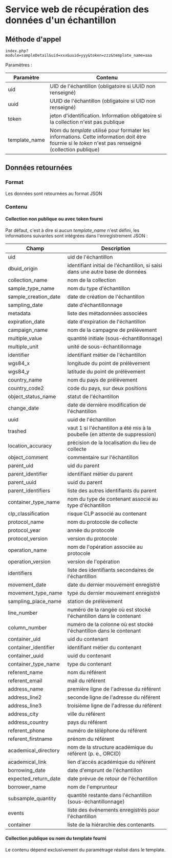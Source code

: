 # Service web de récupération des données d'un échantillon

## Méthode d'appel

	index.php?module=sampleDetail&uid=xxx&uuid=yyy&token=zzz&template_name=aaa

Paramètres :

| Paramètre | Contenu |
|--|--|
| uid | UID de l'échantillon (obligatoire si UUID non renseigné) |
| uuid | UUID de l'échantillon (obligatoire si UID non renseigné) |
| token | jeton d'identification. Information obligatoire si la collection n'est pas publique |
| template_name | Nom du *template* utilisé pour formater les informations. Cette information doit être fournie si le *token* n'est pas renseigné (collection publique) |

## Données retournées

### Format

Les données sont retournées au format JSON

### Contenu

#### Collection non publique ou avec token fourni

Par défaut, c'est à dire si aucun *template_name* n'est défini, les informations suivantes sont intégrées dans l'enregistrement JSON :

| Champ | Description |
|--|--|
| uid | uid de l'échantillon |
| dbuid_origin | identifiant initial de l'échantillon, si saisi dans une autre base de données |
| collection_name | nom de la collection |
| sample_type_name | nom du type d'échantillon |
| sample_creation_date | date de création de l'échantillon |
| sampling_date | date d'échantillonnage |
| metadata | liste des métadonnées associées |
| expiration_date | date d'expiration de l'échantillon |
| campaign_name | nom de la campagne de prélèvement |
| multiple_value | quantité initiale (sous-échantillonnage) |
| multiple_unit | unité de sous-échantillonnage | 
| identifier | identifiant métier de l'échantillon |
| wgs84_x | longitude du point de prélèvement |
| wgs84_y | latitude du point de prélèvement |
| country_name | nom du pays de prélèvement |
| country_code2 | code du pays, sur deux positions |
| object_status_name | statut de l'échantillon |
| change_date | date de dernière modification de l'échantillon |
| uuid | uuid de l'échantillon |
| trashed | vaut 1 si l'échantillon a été mis à la poubelle (en attente de suppression) |
| location_accuracy | précision de la localisation du lieu de collecte |
| object_comment | commentaire sur l'échantillon |
| parent_uid | uid du parent |
| parent_identifier | identifiant métier du parent |
| parent_uuid | uuid du parent |
| parent_identifiers | liste des autres identifiants du parent |
| container_type_name | nom du type de contenant associé au type d'échantillon |
| clp_classification | risque CLP associé au contenant |
| protocol_name | nom du protocole de collecte |
| protocol_year | année du protocole |
| protocol_version | version du protocole |
| operation_name | nom de l'opération associée au protocole |
| operation_version | version de l'opération |
| identifiers | liste des identifiants secondaires de l'échantillon |
| movement_date | date du dernier mouvement enregistré |
| movement_type_name | type du dernier mouvement enregistré |
| sampling_place_name | station de prélèvement |
| line_number | numéro de la rangée où est stocké l'échantillon dans le contenant |
| column_number | numéro de la colonne où est stocké l'échantillon dans le contenant |
| container_uid | uid du contenant |
| container_identifier | identifiant métier du contenant |
| container_uuid | uuid du contenant |
| container_type_name | type du contenant |
| referent_name | nom du référent |
| referent_email | mail du référent |
| address_name | première ligne de l'adresse du référent |
| address_line2 | seconde ligne de l'adresse du référent |
| address_line3 | troisième ligne de l'adresse du référent |
| address_city | ville du référent |
| address_country | pays du référent |
| referent_phone | numéro de téléphone du référent |
| referent_firstname | prénom du référent |
| academical_directory | nom de la structure académique du référent (p. e., ORCID) |
| academical_link | lien d'accès académique du référent |
| borrowing_date | date d'emprunt de l'échantillon |
| expected_return_date | date prévue de retour de l'échantillon |
| borrower_name | nom de l'emprunteur |
| subsample_quantity | quantité restante dans l'échantillon (sous-échantillonnage) |
| events | liste des événements enregistrés pour l'échantillon |
| container | liste de la hiérarchie des contenants |

#### Collection publique ou nom du template fourni

Le contenu dépend exclusivement du paramétrage réalisé dans le template. 
